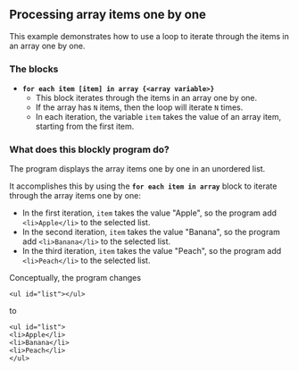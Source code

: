 ## Processing array items one by one

This example demonstrates how to use a loop to iterate through the items in an array one by one. 

### The blocks 

- **`for each item [item] in array {<array variable>}`**
  - This block iterates through the items in an array one by one.
  - If the array has `N` items, then the loop will iterate `N` times. 
  - In each iteration, the variable `item` takes the value of an array item, 
    starting from the first item.

### What does this blockly program do?

The program displays the array items one by one in an unordered list.

It accomplishes this by using the **`for each item in array`** block to iterate through 
the array items one by one:
- In the first iteration, `item` takes the value "Apple", so the program add
`<li>Apple</li>` to the selected list.
- In the second iteration, `item` takes the value "Banana", so the program add
`<li>Banana</li>` to the selected list.
- In the third iteration, `item` takes the value "Peach", so the program add
`<li>Peach</li>` to the selected list.


Conceptually, the program changes
```
<ul id="list"></ul>
```
to
```
<ul id="list">
<li>Apple</li>
<li>Banana</li>
<li>Peach</li>
</ul>
```



